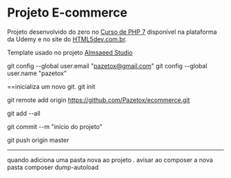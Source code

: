 # Projeto E-commerce

Projeto desenvolvido do zero no [Curso de PHP 7](https://www.udemy.com/curso-completo-de-php-7/) disponível na plataforma da Udemy e no site do [HTML5dev.com.br](https://www.html5dev.com.br/curso/curso-completo-de-php-7).

Template usado no projeto [Almsaeed Studio](https://almsaeedstudio.com)

  git config --global user.email "pazetox@gmail.com"
  git config --global user.name "pazetox"


==inicializa um novo git.
git init 

git remote add origin https://github.com/Pazetox/ecommerce.git

git add --all

git commit --m "início do projeto"

git push origin master

------
quando adiciona uma pasta nova ao projeto . avisar ao composer a nova pasta
composer dump-autoload